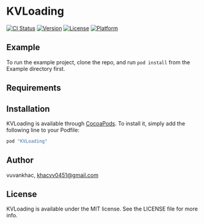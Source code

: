 # KVLoading

[![CI Status](http://img.shields.io/travis/vuvankhac/KVLoading.svg?style=flat)](https://travis-ci.org/vuvankhac/KVLoading)
[![Version](https://img.shields.io/cocoapods/v/KVLoading.svg?style=flat)](http://cocoapods.org/pods/KVLoading)
[![License](https://img.shields.io/cocoapods/l/KVLoading.svg?style=flat)](http://cocoapods.org/pods/KVLoading)
[![Platform](https://img.shields.io/cocoapods/p/KVLoading.svg?style=flat)](http://cocoapods.org/pods/KVLoading)

## Example

To run the example project, clone the repo, and run `pod install` from the Example directory first.

## Requirements

## Installation

KVLoading is available through [CocoaPods](http://cocoapods.org). To install
it, simply add the following line to your Podfile:

```ruby
pod "KVLoading"
```

## Author

vuvankhac, khacvv0451@gmail.com

## License

KVLoading is available under the MIT license. See the LICENSE file for more info.
